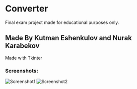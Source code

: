 # Converter

Final exam project made for educational purposes only.

## Made By Kutman Eshenkulov and Nurak Karabekov

Made with Tkinter

### Screenshots:

![Screenshot1](https://user-images.githubusercontent.com/73386100/102316217-bbeaa880-3f9f-11eb-9541-1869e77fdaa8.png)
![Screenshot2](https://user-images.githubusercontent.com/73386100/102316223-bd1bd580-3f9f-11eb-8530-8e7af79f0356.png)
